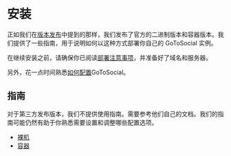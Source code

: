 # 安装

正如我们在[版本发布](../releases.md)中提到的那样，我们发布了官方的二进制版本和容器版本。我们提供了一些指南，用于说明如何以这种方式部署你自己的 GoToSocial 实例。

在继续安装之前，请确保你已阅读[部署注意事项](../index.md)，并准备好了域名和服务器。

另外，花一点时间熟悉[如何配置](../../configuration/index.md)GoToSocial。

## 指南

对于第三方发布版本，我们不提供使用指南。需要参考他们自己的文档。我们的指南可能仍然有助于你熟悉需要设置和调整哪些配置选项。

* [裸机](metal.md)
* [容器](container.md)
